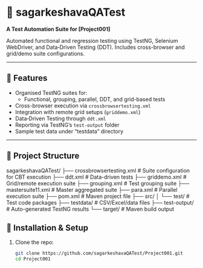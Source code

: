 # 🧪 sagarkeshavaQATest

**A Test Automation Suite for [Project001]**

Automated functional and regression testing using TestNG, Selenium WebDriver, and Data‑Driven Testing (DDT). Includes cross-browser and grid/demo suite configurations.

---

## 🚀 Features

- Organised TestNG suites for:
  - Functional, grouping, parallel, DDT, and grid-based tests
- Cross-browser execution via `crossbrowsertesting.xml`
- Integration with remote grid setups (`griddemo.xml`)
- Data‑Driven Testing through `ddt.xml`
- Reporting via TestNG’s `test-output` folder
- Sample test data under “testdata” directory

---

## 🧭 Project Structure

sagarkeshavaQATest/
├── crossbrowsertesting.xml # Suite configuration for CBT execution
├── ddt.xml # Data-driven tests
├── griddemo.xml # Grid/remote execution suite
├── grouping.xml # Test grouping suite
├── mastersuite11.xml # Master aggregated suite
├── para.xml # Parallel execution suite
├── pom.xml # Maven project file
├── src/
│ └── test/ # Test code packages
├── testdata/ # CSV/Excel/data files
├── test-output/ # Auto-generated TestNG results
└── target/ # Maven build output

## 🔧 Installation & Setup

1. Clone the repo:
   ```bash
   git clone https://github.com/sagarkeshavaQATest/Project001.git
   cd Project001
